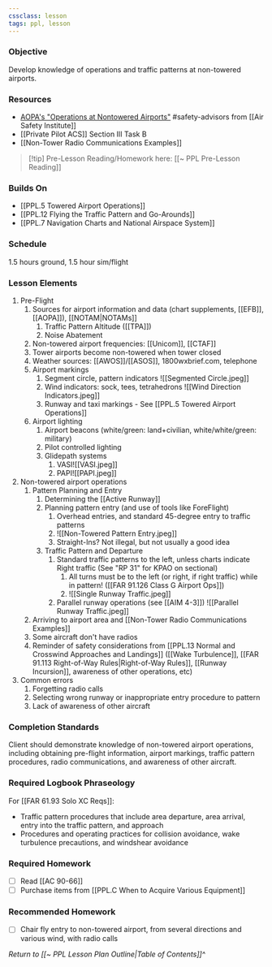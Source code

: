 ```yaml
---
cssclass: lesson
tags: ppl, lesson
---
```

### Objective
Develop knowledge of operations and traffic patterns at non-towered airports.

### Resources
- [AOPA's "Operations at Nontowered Airports"](https://www.aopa.org/-/media/files/aopa/home/pilot-resources/asi/safety-advisors/sa08.pdf) #safety-advisors from [[Air Safety Institute]]
- [[Private Pilot ACS]] Section III Task B
- [[Non-Tower Radio Communications Examples]]

> [!tip] Pre-Lesson Reading/Homework here: [[~ PPL Pre-Lesson Reading]]

### Builds On
- [[PPL.5 Towered Airport Operations]]
- [[PPL.12 Flying the Traffic Pattern and Go-Arounds]]
- [[PPL.7 Navigation Charts and National Airspace System]]

### Schedule
1.5 hours ground, 1.5 hour sim/flight

### Lesson Elements
1. Pre-Flight
	1. Sources for airport information and data (chart supplements, [[EFB]], [[AOPA]]), [[NOTAM|NOTAMs]]
		1. Traffic Pattern Altitude ([[TPA]])
		2. Noise Abatement
	2. Non-towered airport frequencies: [[Unicom]], [[CTAF]]
	3. Tower airports become non-towered when tower closed
	4. Weather sources: [[AWOS]]/[[ASOS]], 1800wxbrief.com, telephone
	5. Airport markings
		1. Segment circle, pattern indicators ![[Segmented Circle.jpeg]]
		3. Wind indicators: sock, tees, tetrahedrons ![[Wind Direction Indicators.jpeg]]
		4. Runway and taxi markings - See [[PPL.5 Towered Airport Operations]]
	6. Airport lighting
		1. Airport beacons (white/green: land+civilian, white/white/green: military)
		3. Pilot controlled lighting
		4. Glidepath systems 
			1. VASI![[VASI.jpeg]]
			2. PAPI![[PAPI.jpeg]]
2. Non-towered airport operations
	1. Pattern Planning and Entry
		1. Determining the [[Active Runway]]
		2. Planning pattern entry (and use of tools like ForeFlight)
			1. Overhead entries, and standard 45-degree entry to traffic patterns
			2.  ![[Non-Towered Pattern Entry.jpeg]]
			3. Straight-Ins? Not illegal, but not usually a good idea
		3. Traffic Pattern and Departure
			1. Standard traffic patterns to the left, unless charts indicate Right traffic (See "RP 31" for KPAO on sectional)
				1. All turns must be to the left (or right, if right traffic) while in pattern! ([[FAR 91.126 Class G Airport Ops]])
				2. ![[Single Runway Traffic.jpeg]]
			2. Parallel runway operations (see [[AIM 4-3]]) ![[Parallel Runway Traffic.jpeg]]
	2. Arriving to airport area and [[Non-Tower Radio Communications Examples]]
	3. Some aircraft don't have radios
	4. Reminder of safety considerations from [[PPL.13 Normal and Crosswind Approaches and Landings]] ([[Wake Turbulence]], [[FAR 91.113 Right-of-Way Rules|Right-of-Way Rules]], [[Runway Incursion]], awareness of other operations, etc)
3. Common errors
	1. Forgetting radio calls
	2. Selecting wrong runway or inappropriate entry procedure to pattern
	3. Lack of awareness of other aircraft


### Completion Standards
Client should demonstrate knowledge of non-towered airport operations, including obtaining pre-flight information, airport markings, traffic pattern procedures, radio communications, and awareness of other aircraft.

### Required Logbook Phraseology
For [[FAR 61.93 Solo XC Reqs]]:
- Traffic pattern procedures that include area departure, area arrival, entry into the traffic pattern, and approach
- Procedures and operating practices for collision avoidance, wake turbulence precautions, and windshear avoidance

### Required Homework
- [ ] Read [[AC 90-66]]
- [ ] Purchase items from [[PPL.C When to Acquire Various Equipment]]

### Recommended Homework 
- [ ] Chair fly entry to non-towered airport, from several directions and various wind, with radio calls

*Return to [[~ PPL Lesson Plan Outline|Table of Contents]]^*